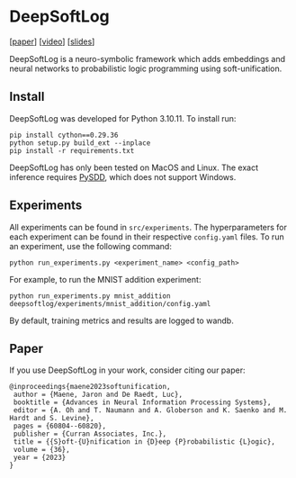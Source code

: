 # DeepSoftLog

[[paper](https://openreview.net/pdf?id=s86M8naPSv)] [[video](https://youtu.be/3yQbcer-suA)] [[slides](https://neurips.cc/media/neurips-2023/Slides/70284.pdf)]

DeepSoftLog is a neuro-symbolic framework which adds embeddings and neural networks to probabilistic logic programming using soft-unification.


## Install

DeepSoftLog was developed for Python 3.10.11. To install run:
```shell
pip install cython==0.29.36
python setup.py build_ext --inplace
pip install -r requirements.txt
```

DeepSoftLog has only been tested on MacOS and Linux. The exact inference requires [PySDD](https://github.com/wannesm/PySDD), which does not support Windows.

## Experiments

All experiments can be found in `src/experiments`. The hyperparameters for each experiment can be found in their respective `config.yaml` files. 
To run an experiment, use the following command:
```shell
python run_experiments.py <experiment_name> <config_path>
```
For example, to run the MNIST addition experiment:
```shell
python run_experiments.py mnist_addition deepsoftlog/experiments/mnist_addition/config.yaml
```

By default, training metrics and results are logged to wandb.

## Paper

If you use DeepSoftLog in your work, consider citing our paper:

```
@inproceedings{maene2023softunification,
 author = {Maene, Jaron and De Raedt, Luc},
 booktitle = {Advances in Neural Information Processing Systems},
 editor = {A. Oh and T. Naumann and A. Globerson and K. Saenko and M. Hardt and S. Levine},
 pages = {60804--60820},
 publisher = {Curran Associates, Inc.},
 title = {{S}oft-{U}nification in {D}eep {P}robabilistic {L}ogic},
 volume = {36},
 year = {2023}
}
```
